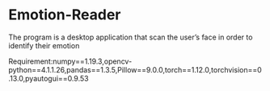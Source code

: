 # Emotion-Reader
The program is a desktop application that scan the user’s face in order to identify their emotion

Requirement:numpy==1.19.3,opencv-python==4.1.1.26,pandas==1.3.5,Pillow==9.0.0,torch==1.12.0,torchvision==0.13.0,pyautogui==0.9.53
